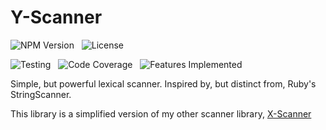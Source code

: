 # Y-Scanner
[](#title)

![NPM Version](https://img.shields.io/github/package-json/v/chupacabral/y-scanner?color=BC0000&logo=npm&style=for-the-badge)
&nbsp;
![License](https://img.shields.io/npm/l/y-scanner?color=%23007EC6&style=for-the-badge&logo=internetarchive)

![Testing](https://img.shields.io/badge/TESTS-0%20%2F%200-18ab64?style=for-the-badge&logo=testcafe&logoColor=white)
&nbsp;
![Code Coverage](https://img.shields.io/badge/COVERAGE-0%-blueviolet?style=for-the-badge&logo=codeforces&logoColor=white)
&nbsp;
![Features Implemented](https://img.shields.io/badge/FEATURES-3%20/%204-c27904?style=for-the-badge&logo=windowsterminal&logoColor=white)

Simple, but powerful lexical scanner. Inspired by, but distinct from, Ruby's
StringScanner.

This library is a simplified version of my other scanner library,
[X-Scanner](https://github.com/Chupacabral/X-Scanner)